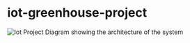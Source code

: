 # iot-greenhouse-project

<picture>
  <source media="(prefers-color-scheme: dark)" srcset="https://github.com/popicaandrei/iot-greenhouse-project/assets/59095403/0a12a735-d5b6-4ae0-abb9-836a20869a98">
  <source media="(prefers-color-scheme: light)" srcset="https://github.com/popicaandrei/iot-greenhouse-project/assets/59095403/eac5114a-13eb-4962-9327-eb33af514197">
  <img alt="Iot Project Diagram showing the architecture of the system" src="https://github.com/popicaandrei/iot-greenhouse-project/assets/59095403/eac5114a-13eb-4962-9327-eb33af514197">
</picture>
